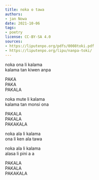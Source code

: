 ```yaml
---
title: noka o tawa
authors:
- jan Nowa
date: 2021-10-06
tags:
- poetry
license: CC-BY-SA 4.0
sources:
- https://liputenpo.org/pdfs/0008toki.pdf
- https://liputenpo.org/lipu/nanpa-toki/
---
```


noka ona li kalama  
kalama tan kiwen anpa

PAKA  
PAKA  
PAKALA

noka mute li kalama  
kalama tan monsi ona

PAKALA  
PAKALA  
PAKAKALA

noka ala li kalama  
ona li ken ala tawa

noka ala li kalama  
alasa li pini a a

PAKALA  
PAKALA  
PAKAKALA